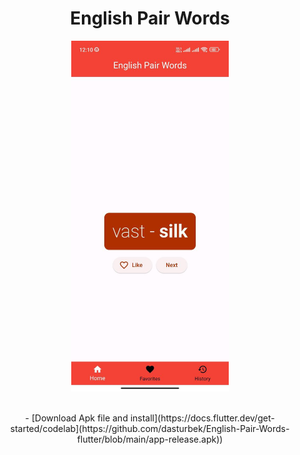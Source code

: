 <div align="center">
  <h1>
    <b>English Pair Words</b>
    <br>
  </h1>
  <img src="https://github.com/dasturbek/English-Pair-Words-flutter/blob/main/img.jpg" width=50% align="center"><br> 
  <br><br>
  - [Download Apk file and install](https://docs.flutter.dev/get-started/codelab](https://github.com/dasturbek/English-Pair-Words-flutter/blob/main/app-release.apk))
</div>
